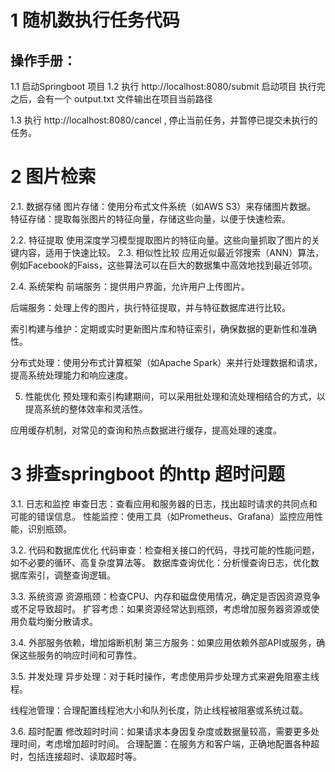 # 1 随机数执行任务代码
## 操作手册：
1.1 启动Springboot 项目
1.2 执行  http://localhost:8080/submit  启动项目
执行完之后，会有一个 output.txt 文件输出在项目当前路径

1.3 执行 http://localhost:8080/cancel , 停止当前任务，并暂停已提交未执行的任务。

# 2 图片检索

2.1. 数据存储
图片存储：使用分布式文件系统（如AWS S3）来存储图片数据。
特征存储：提取每张图片的特征向量，存储这些向量，以便于快速检索。

2.2. 特征提取
使用深度学习模型提取图片的特征向量。这些向量抓取了图片的关键内容，适用于快速比较。
2.3. 相似性比较
应用近似最近邻搜索（ANN）算法，例如Facebook的Faiss，这些算法可以在巨大的数据集中高效地找到最近邻项。

2.4. 系统架构
前端服务：提供用户界面，允许用户上传图片。

后端服务：处理上传的图片，执行特征提取，并与特征数据库进行比较。

索引构建与维护：定期或实时更新图片库和特征索引，确保数据的更新性和准确性。

分布式处理：使用分布式计算框架（如Apache Spark）来并行处理数据和请求，提高系统处理能力和响应速度。

5. 性能优化
预处理和索引构建期间，可以采用批处理和流处理相结合的方式，以提高系统的整体效率和灵活性。

应用缓存机制，对常见的查询和热点数据进行缓存，提高处理的速度。

# 3 排查springboot 的http 超时问题
3.1. 日志和监控
审查日志：查看应用和服务器的日志，找出超时请求的共同点和可能的错误信息。
性能监控：使用工具（如Prometheus、Grafana）监控应用性能，识别瓶颈。

3.2. 代码和数据库优化
代码审查：检查相关接口的代码，寻找可能的性能问题，如不必要的循环、高复杂度算法等。
数据库查询优化：分析慢查询日志，优化数据库索引，调整查询逻辑。

3.3. 系统资源
资源瓶颈：检查CPU、内存和磁盘使用情况，确定是否因资源竞争或不足导致超时。
扩容考虑：如果资源经常达到瓶颈，考虑增加服务器资源或使用负载均衡分散请求。

3.4. 外部服务依赖，增加熔断机制
第三方服务：如果应用依赖外部API或服务，确保这些服务的响应时间和可靠性。

3.5. 并发处理
异步处理：对于耗时操作，考虑使用异步处理方式来避免阻塞主线程。

线程池管理：合理配置线程池大小和队列长度，防止线程被阻塞或系统过载。

3.6. 超时配置
修改超时时间：如果请求本身因复杂度或数据量较高，需要更多处理时间，考虑增加超时时间。
合理配置：在服务方和客户端，正确地配置各种超时，包括连接超时、读取超时等。 